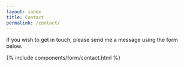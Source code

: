```yaml
---
layout: index
title: Contact
permalink: /contact/
---
```

<p>If you wish to get in touch, please send me a message using the form below.</p>

{% include components/form/contact.html %}
